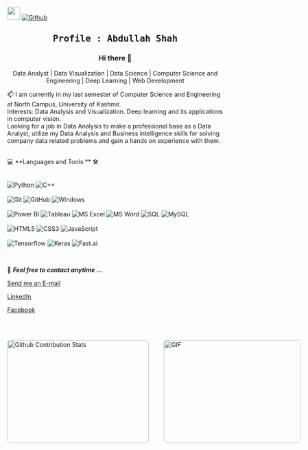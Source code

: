 <!--### Hi there 👋-->

<!--
**peezedabdullah/peezedabdullah** is a ✨ _special_ ✨ repository because its `README.md` (this file) appears on your GitHub profile.

Here are some ideas to get you started:

- 🔭 I’m currently working on ...
- 🌱 I’m currently learning ...
- 👯 I’m looking to collaborate on ...
- 🤔 I’m looking for help with ...
- 💬 Ask me about ...
- 📫 How to reach me: ...
- 😄 Pronouns: ...
- ⚡ Fun fact: ...
-->

<img src="https://media.giphy.com/media/WUlplcMpOCEmTGBtBW/giphy.gif" width="30">  [![Github](https://img.shields.io/github/followers/peezedabdullah?label=Follow%20Me&style=social)](https://github.com/peezedabdullah)

<h2 align='center' style= 'font-family:sans-serif;'><samp><strong>Profile : Abdullah Shah</strong></samp></h2>

<h3 align='center'>Hi there 👋</h3>

<p align='center'>Data Analyst  | Data Visualization | Data Science | Computer Science and Engineering | Deep Learning | Web Development</p>

<p align='left'> 📫 I am currently in my last semester of Computer Science and Engineering at North Campus, University of Kashmir. <br> Interests: Data Analysis and Visualization. Deep learning and its applications in computer vision.<br> Looking for a job in Data Analysis to make a professional base as a Data Analyst, utilize my Data Analysis  and Business intelligence skills for solving company data related problems and gain a hands on experience with them.</p>
<br>
💻 **Languages and Tools:** 🛠️<br><br>

![Python](https://img.shields.io/badge/Python-14354C?style=for-the-badge&logo=python&logoColor=white) 
![C++](https://img.shields.io/badge/C%2B%2B-00599C?style=for-the-badge&logo=c%2B%2B&logoColor=white)<br><br>
![Git](https://img.shields.io/badge/-Git-000000?style=flat&logo=git&logoColor=F05032&labelColor=ffffff)
![GitHub](https://img.shields.io/badge/-GitHub-000000?style=flat&logo=github&logoColor=000000&labelColor=ffffff)
![Windows](https://img.shields.io/badge/-Windows-000000?style=flat&logo=windows&logoColor=ffffff&labelColor=0078D6)<br><br>
![Power BI](https://img.shields.io/badge/-PowerBI-000000?style=flat&logo=powerbi&labelColor=ffffff)
![Tableau](https://img.shields.io/badge/-Tableau-000000?style=flat&logo=tableau&labelColor=ffffff)
![MS Excel](https://img.shields.io/badge/-MSExcel-000000?style=flat&logo=msexcel&labelColor=ffffff) 
![MS Word](https://img.shields.io/badge/-MSWord-000333?style=flat&logo=msword&labelColor=fffeee) 
![SQL](https://img.shields.io/badge/-SQL-000000?style=flat&logo=sql&labelColor=ffffff)
![MySQL](https://img.shields.io/badge/-MySQL-000000?style=flat&logo=mysql&labelColor=ffffff)<br><br>
![HTML5](https://img.shields.io/badge/-HTML5-000000?style=flat&logo=html5&logoColor=ffffff&labelColor=E34F26)
![CSS3](https://img.shields.io/badge/-CSS3-000000?style=flat&logo=css3&logoColor=ffffff&labelColor=1572B6) 
![JavaScript](https://img.shields.io/badge/-JavaScript-000000?style=flat&logo=javascript)<br><br>
![Tensorflow](https://img.shields.io/badge/-Tensorflow-000000?style=flat&logo=Tensorflow&logoColor=000000&labelColor=ffffff) 
![Keras](https://img.shields.io/badge/-Keras-000000?style=flat&logo=Keras&logoColor=000000&labelColor=ffffff) 
![Fast.ai](https://img.shields.io/badge/-Fast.ai-000111?style=flat&logo=fast.ai&logoColor=000000&labelColor=eeffff)


<!-- ![Bootstrap](https://img.shields.io/badge/-Bootstrap-000000?style=flat&logo=bootstrap&logoColor=ffffff&labelColor=563D7C) -->

<!-- ![React](https://img.shields.io/badge/-React-000000?style=flat&logo=react) -->
<!-- ![Nodejs](https://img.shields.io/badge/-Nodejs-000000?style=flat&logo=Node.js) -->
<!-- ![Sass](https://img.shields.io/badge/-Sass-000000?style=flat&logo=sass&logoColor=ffffff&labelColor=%23CC6699) -->
<!-- ![Font Awesome](https://img.shields.io/badge/-font%20awesome-000000?style=flat&logo=font-awesome&logoColor=339AF0&labelColor=ffffff) -->
<!--![Visual Studio Code](https://img.shields.io/badge/-VSCode-000000?style=flat&logo=visual-studio-code&labelColor=007ACC)-->
<br>

📝 ***Feel free to contact anytime ...*** 
<br>

<a href="mailto: pzabdullah7@gmail.com">Send me an E-mail</a><br>

<a href = "https://www.linkedin.com/in/abdullah-shah-1a4405172/" target="_blank">LinkedIn</a>

<a href="https://www.facebook.com/PzAbdullah/">Facebook</a>

<br>
<br>
<p style="display: flex; justify-contect: space-between;">
<img style="border-radius: 5px; margin-bottom: 5px" alt="Github Contribution Stats" width="330px" height="240px" src="https://github-contribution-stats.vercel.app/api/?username=peezedabdullah" />
<img style="border-radius: 5px; margin: 0 0 5px 35px;" alt="GIF" width="320px" height="240px" src="https://miro.medium.com/max/875/1*Urc28sbnORGOW5oyohQ06g.gif" />
</p>




